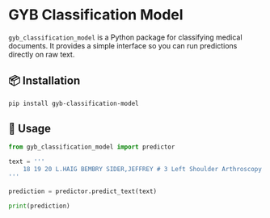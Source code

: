 # GYB Classification Model

`gyb_classification_model` is a Python package for classifying medical documents. It provides a simple interface so you can run predictions directly on raw text.

## 📦 Installation

```bash
pip install gyb-classification-model
```

## 🚀 Usage

```python
from gyb_classification_model import predictor

text = '''
    18 19 20 L.HAIG BEMBRY SIDER,JEFFREY # 3 Left Shoulder Arthroscopy 7/24/2025
'''

prediction = predictor.predict_text(text)

print(prediction)
```